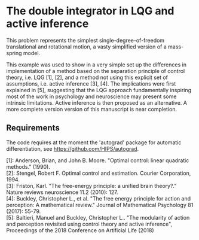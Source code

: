 # The double integrator in LQG and active inference
This problem represents the simplest single-degree-of-freedom translational and rotational motion, a vasty simplified version of a mass-spring model.

This example was used to show in a very simple set up the differences in implementation of a method based on the separation principle of control theory, i.e. LQG [1], [2], and a method not using this explicit set of assumptions, i.e. active inference [3], [4].
The implications were first explained in [5], suggesting that the LQG approach fundamentally inspiring most of the work in psychology and neuroscience may present some intrinsic limitations. Active inference is then proposed as an alternative. A more complete version version of this manuscript is near completion.

## Requirements
The code requires at the moment the 'autograd' package for automatic differentiation, see https://github.com/HIPS/autograd.


[1]: Anderson, Brian, and John B. Moore. "Optimal control: linear quadratic methods." (1990).  
[2]: Stengel, Robert F. Optimal control and estimation. Courier Corporation, 1994.  
[3]: Friston, Karl. "The free-energy principle: a unified brain theory?." Nature reviews neuroscience 11.2 (2010): 127.  
[4]: Buckley, Christopher L., et al. "The free energy principle for action and perception: A mathematical review." Journal of Mathematical Psychology 81 (2017): 55-79.  
[5]: Baltieri, Manuel and Buckley, Christopher L.. "The modularity of action and perception revisited using control theory and active inference", Proceedings of the 2018 Conference on Artificial Life (2018)
